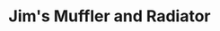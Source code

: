 ---
title: "Jim's Muffler and Radiator"
url: /amarillo/jims-muffler-and-radiator/
shop: car repair
---